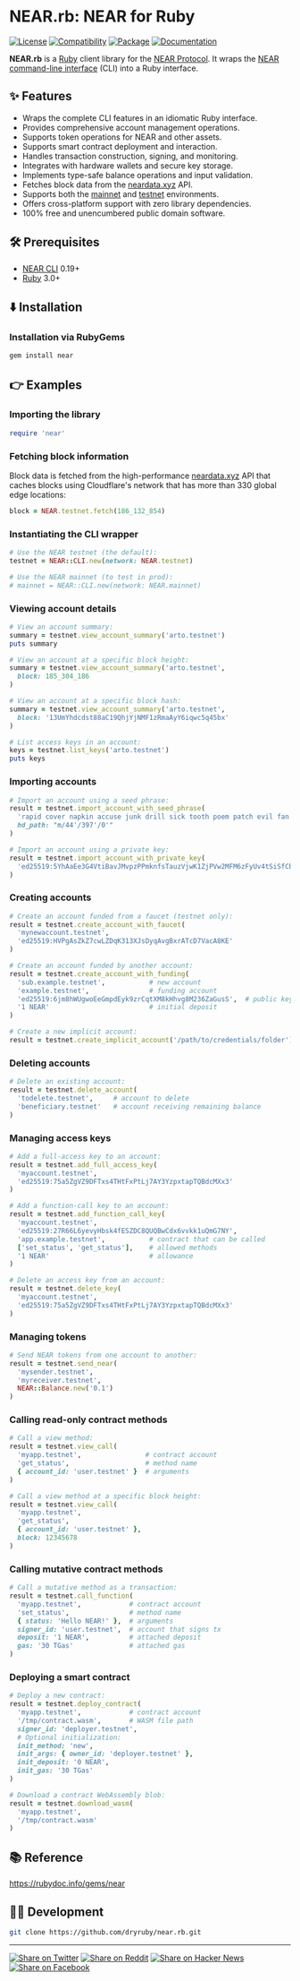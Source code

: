 # NEAR.rb: NEAR for Ruby

[![License](https://img.shields.io/badge/license-Public%20Domain-blue.svg)](https://unlicense.org)
[![Compatibility](https://img.shields.io/badge/ruby-3.0%2B-blue)](https://rubygems.org/gems/near)
[![Package](https://img.shields.io/gem/v/near)](https://rubygems.org/gems/near)
[![Documentation](https://img.shields.io/badge/rubydoc-latest-blue)](https://rubydoc.info/gems/near)

**NEAR.rb** is a [Ruby] client library for the [NEAR Protocol].
It wraps the [NEAR command-line interface] (CLI) into a Ruby interface.

## ✨ Features

- Wraps the complete CLI features in an idiomatic Ruby interface.
- Provides comprehensive account management operations.
- Supports token operations for NEAR and other assets.
- Supports smart contract deployment and interaction.
- Handles transaction construction, signing, and monitoring.
- Integrates with hardware wallets and secure key storage.
- Implements type-safe balance operations and input validation.
- Fetches block data from the [neardata.xyz] API.
- Supports both the [mainnet] and [testnet] environments.
- Offers cross-platform support with zero library dependencies.
- 100% free and unencumbered public domain software.

## 🛠️ Prerequisites

- [NEAR CLI] 0.19+
- [Ruby] 3.0+

## ⬇️ Installation

### Installation via RubyGems

```bash
gem install near
```

## 👉 Examples

### Importing the library

```ruby
require 'near'
```

### Fetching block information

Block data is fetched from the high-performance [neardata.xyz] API
that caches blocks using Cloudflare's network that has more than 330
global edge locations:

```ruby
block = NEAR.testnet.fetch(186_132_854)
```

### Instantiating the CLI wrapper

```ruby
# Use the NEAR testnet (the default):
testnet = NEAR::CLI.new(network: NEAR.testnet)

# Use the NEAR mainnet (to test in prod):
# mainnet = NEAR::CLI.new(network: NEAR.mainnet)
```

### Viewing account details

```ruby
# View an account summary:
summary = testnet.view_account_summary('arto.testnet')
puts summary

# View an account at a specific block height:
summary = testnet.view_account_summary('arto.testnet',
  block: 185_304_186
)

# View an account at a specific block hash:
summary = testnet.view_account_summary('arto.testnet',
  block: '13UmYhdcdst88aC19QhjYjNMF1zRmaAyY6iqwc5q45bx'
)

# List access keys in an account:
keys = testnet.list_keys('arto.testnet')
puts keys
```

### Importing accounts

```ruby
# Import an account using a seed phrase:
result = testnet.import_account_with_seed_phrase(
  'rapid cover napkin accuse junk drill sick tooth poem patch evil fan',
  hd_path: "m/44'/397'/0'"
)

# Import an account using a private key:
result = testnet.import_account_with_private_key(
  'ed25519:5YhAaEe3G4VtiBavJMvpzPPmknfsTauzVjwK1ZjPVw2MFM6zFyUv4tSiSfCbCn78mEnMifE6iX5qbhFsWEwErcC2'
)
```

### Creating accounts

```ruby
# Create an account funded from a faucet (testnet only):
result = testnet.create_account_with_faucet(
  'mynewaccount.testnet',
  'ed25519:HVPgAsZkZ7cwLZDqK313XJsDyqAvgBxrATcD7VacA8KE'
)

# Create an account funded by another account:
result = testnet.create_account_with_funding(
  'sub.example.testnet',           # new account
  'example.testnet',               # funding account
  'ed25519:6jm8hWUgwoEeGmpdEyk9zrCqtXM8kHhvg8M236ZaGusS',  # public key
  '1 NEAR'                         # initial deposit
)

# Create a new implicit account:
result = testnet.create_implicit_account('/path/to/credentials/folder')
```

### Deleting accounts

```ruby
# Delete an existing account:
result = testnet.delete_account(
  'todelete.testnet',     # account to delete
  'beneficiary.testnet'   # account receiving remaining balance
)
```

### Managing access keys

```ruby
# Add a full-access key to an account:
result = testnet.add_full_access_key(
  'myaccount.testnet',
  'ed25519:75a5ZgVZ9DFTxs4THtFxPtLj7AY3YzpxtapTQBdcMXx3'
)

# Add a function-call key to an account:
result = testnet.add_function_call_key(
  'myaccount.testnet',
  'ed25519:27R66L6yevyHbsk4fESZDC8QUQBwCdx6vvkk1uQmG7NY',
  'app.example.testnet',           # contract that can be called
  ['set_status', 'get_status'],    # allowed methods
  '1 NEAR'                         # allowance
)

# Delete an access key from an account:
result = testnet.delete_key(
  'myaccount.testnet',
  'ed25519:75a5ZgVZ9DFTxs4THtFxPtLj7AY3YzpxtapTQBdcMXx3'
)
```

### Managing tokens

```ruby
# Send NEAR tokens from one account to another:
result = testnet.send_near(
  'mysender.testnet',
  'myreceiver.testnet',
  NEAR::Balance.new('0.1')
)
```

### Calling read-only contract methods

```ruby
# Call a view method:
result = testnet.view_call(
  'myapp.testnet',                # contract account
  'get_status',                   # method name
  { account_id: 'user.testnet' }  # arguments
)

# Call a view method at a specific block height:
result = testnet.view_call(
  'myapp.testnet',
  'get_status',
  { account_id: 'user.testnet' },
  block: 12345678
)
```

### Calling mutative contract methods

```ruby
# Call a mutative method as a transaction:
result = testnet.call_function(
  'myapp.testnet',            # contract account
  'set_status',               # method name
  { status: 'Hello NEAR!' },  # arguments
  signer_id: 'user.testnet',  # account that signs tx
  deposit: '1 NEAR',          # attached deposit
  gas: '30 TGas'              # attached gas
)
```

### Deploying a smart contract

```ruby
# Deploy a new contract:
result = testnet.deploy_contract(
  'myapp.testnet',            # contract account
  '/tmp/contract.wasm',       # WASM file path
  signer_id: 'deployer.testnet',
  # Optional initialization:
  init_method: 'new',
  init_args: { owner_id: 'deployer.testnet' },
  init_deposit: '0 NEAR',
  init_gas: '30 TGas'
)

# Download a contract WebAssembly blob:
result = testnet.download_wasm(
  'myapp.testnet',
  '/tmp/contract.wasm'
)
```

## 📚 Reference

https://rubydoc.info/gems/near

## 👨‍💻 Development

```bash
git clone https://github.com/dryruby/near.rb.git
```

- - -

[![Share on Twitter](https://img.shields.io/badge/share%20on-twitter-03A9F4?logo=twitter)](https://x.com/share?url=https://github.com/dryruby/near.rb&text=NEAR.rb)
[![Share on Reddit](https://img.shields.io/badge/share%20on-reddit-red?logo=reddit)](https://reddit.com/submit?url=https://github.com/dryruby/near.rb&title=NEAR.rb)
[![Share on Hacker News](https://img.shields.io/badge/share%20on-hacker%20news-orange?logo=ycombinator)](https://news.ycombinator.com/submitlink?u=https://github.com/dryruby/near.rb&t=NEAR.rb)
[![Share on Facebook](https://img.shields.io/badge/share%20on-facebook-1976D2?logo=facebook)](https://www.facebook.com/sharer/sharer.php?u=https://github.com/dryruby/near.rb)

[NEAR CLI]: https://github.com/near/near-cli-rs
[NEAR Protocol]: https://near.org
[NEAR command-line interface]: https://docs.near.org/tools/near-cli
[Ruby]: https://ruby-lang.org
[mainnet]: https://docs.near.org/concepts/basics/networks#mainnet
[testnet]: https://docs.near.org/concepts/basics/networks#testnet
[neardata.xyz]: https://neardata.xyz
